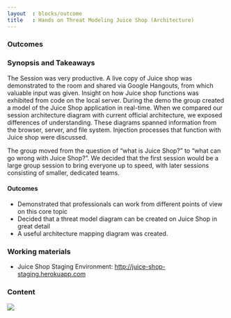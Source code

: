 ```yaml
---
layout  : blocks/outcome
title   : Hands on Threat Modeling Juice Shop (Architecture)
---
```



### Outcomes

### Synopsis and Takeaways

The Session was very productive. A live copy of Juice shop was demonstrated to the room and shared via Google Hangouts, from which valuable input was given. Insight on how Juice shop functions was exhibited from code on the local server. During the demo the group created a model of the Juice Shop application in real-time.
When we compared our session architecture diagram with current official architecture, we exposed differences of understanding.
These diagrams spanned information from the browser, server, and file system. Injection processes that function with Juice shop were discussed. 
 
The group moved from the question of “what is Juice Shop?” to “what can go wrong with Juice Shop?”.  We decided that the first session would be a large group session to bring everyone up to speed, with later sessions consisting of smaller, dedicated teams. 

#### Outcomes

- Demonstrated that professionals can work from different points of view on this core topic 
- Decided that a threat model diagram can be created on Juice Shop in great detail
- A useful architecture mapping diagram was created. 

### Working materials

* Juice Shop Staging Environment: <http://juice-shop-staging.herokuapp.com>

### Content

[![](https://raw.githubusercontent.com/OWASP/owasp-summit-2017/master/Working-Sessions/Threat-Model/whiteboard-photos/AM-1-Picture-1.jpg)](https://raw.githubusercontent.com/OWASP/owasp-summit-2017/master/Working-Sessions/Threat-Model/whiteboard-photos/AM-1-Picture-1.jpg)
